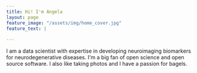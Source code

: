 ```yaml
---
title: Hi! I'm Angela
layout: page
feature_image: "/assets/img/home_cover.jpg"
feature_text: |
  
---
```

I am a data scientist with expertise in developing neuroimaging biomarkers for neurodegenerative diseases. I'm a big fan of open science and open source software. I also like taking photos and I have a passion for bagels.
